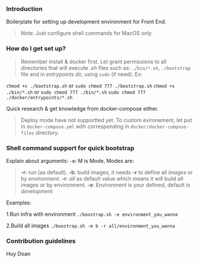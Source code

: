 ### Introduction

Boilerplate for setting up development environment for Front End.
> Note: Just configure shell commands for MacOS only

### How do I get set up?

> Remember install & docker first.
> Let grant permissions to all directories that will execute *.sh* files such as: `./bin/*.sh`, `./bootstrap` file and in _entrypoints_ dir, using `sudo` (if need).
Ex:

``chmod +x ./bootstrap.sh`` or ``sudo chmod 777 ./bootstrap.sh``
``chmod +x ./bin/*.sh`` or ``sudo chmod 777 ./bin/*.sh``
``sudo chmod 777 ./docker/entrypoints/*.sh``

Quick research & get knowledge from docker-compose either.
> Deploy mode have not supportted yet.
> To custom evironement, let put in `docker-compose.yml` with corresponding in `docker/docker-compose-files` directory.

### Shell command support for quick bootstrap
Explain about arguments:
``-m``: M is Mode, Modes are:
> **-r**: run (as default).
> **-b**: build images, it needs **-r** to define all _images_ or by _environment_.
> **-r**: _all_ as default value which means it will build all images or by environment.
> **-e**: Environment is your defined, default is _development_

Examples:

1.Run infra with environment
``./boostrap.sh -e environment_you_wanna``

2.Build all images
``./boostrap.sh -m b -r all/environment_you_wanna``

### Contribution guidelines
Huy Doan